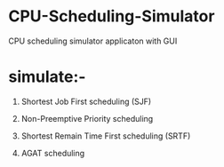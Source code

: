 # CPU-Scheduling-Simulator

CPU scheduling simulator applicaton with GUI

# simulate:-

1. Shortest Job First scheduling (SJF)

2. Non-Preemptive Priority scheduling 

3. Shortest Remain Time First scheduling (SRTF)

4. AGAT scheduling
